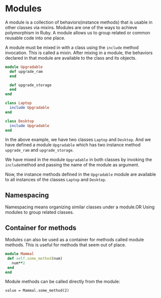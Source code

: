 # Modules

A module is a collection of behaviors(instance methods) that is usable in other classes via mixins. Modules are one of the ways to achieve polymorphism in Ruby. A module allows us to group related or common reusable code into one place.

A module must be mixed in with a class using the `include` method invocation. This is called a mixin. After mixing in a module, the behaviors declared in that module are available to the class and its objects.

```ruby
module Upgradable
  def upgrade_ram
  end

  def upgrade_storage
  end
end

class Laptop
  include Upgradable
end

class Desktop
  include Upgradable
end
```
In the above example, we have two classes `Laptop` and `Desktop`. And we have defined a module `Upgradable` which has two instance method `upgrade_ram` and `upgrade_storage`. 

We have mixed in the module `Upgradable` in both classes by invoking the `include`method and passing the name of the module as argument.

Now, the instance methods defined in the `Upgradable` module are available to all instances of the classes `Laptop` and `Desktop`.

## Namespacing

Namespacing means organizing similar classes under a module.OR Using modules to group related classes.

## Container for methods

Modules can also be used as a container for methods called module methods. This is useful for methods that seem out of place.

 ```ruby
module Mammal
  def self.some_method(num)
    num**2
  end
end
 ```
Module methods can be called directly from the module:

```
value = Mammal.some_method(2)

```
